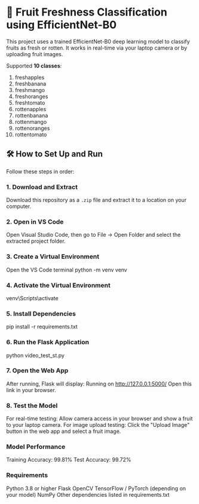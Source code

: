 # 🍎 Fruit Freshness Classification using EfficientNet-B0

This project uses a trained EfficientNet-B0 deep learning model to classify fruits as fresh or rotten. It works in real-time via your laptop camera or by uploading fruit images.

Supported **10 classes**:

1. freshapples  
2. freshbanana  
3. freshmango  
4. freshoranges  
5. freshtomato  
6. rottenapples  
7. rottenbanana  
8. rottenmango  
9. rottenoranges  
10. rottentomato  

## 🛠 How to Set Up and Run
Follow these steps in order:

### 1. Download and Extract
Download this repository as a `.zip` file and extract it to a location on your computer.

### 2. Open in VS Code
Open Visual Studio Code, then go to File → Open Folder and select the extracted project folder.

### 3. Create a Virtual Environment
Open the VS Code terminal
python -m venv venv

### 4. Activate the Virtual Environment
venv\Scripts\activate

### 5. Install Dependencies
pip install -r requirements.txt

### 6. Run the Flask Application
python video_test_st.py

### 7. Open the Web App
After running, Flask will display:
Running on http://127.0.0.1:5000/
Open this link in your browser.

### 8. Test the Model
For real-time testing: Allow camera access in your browser and show a fruit to your laptop camera.
For image upload testing: Click the "Upload Image" button in the web app and select a fruit image.

### Model Performance
Training Accuracy: 99.81%
Test Accuracy: 99.72%

### Requirements
Python 3.8 or higher
Flask
OpenCV
TensorFlow / PyTorch (depending on your model)
NumPy
Other dependencies listed in requirements.txt




